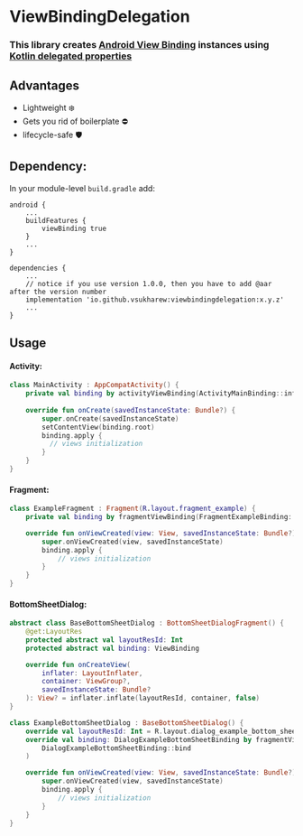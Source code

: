 # ViewBindingDelegation
### This library creates [Android View Binding](https://developer.android.com/topic/libraries/view-binding) instances using [Kotlin delegated properties](https://kotlinlang.org/docs/delegated-properties.html)

## Advantages
- Lightweight ❄️
- Gets you rid of boilerplate ⛔
- lifecycle-safe 🛡️

## Dependency:
In your module-level `build.gradle` add:
``` 
android {
    ...
    buildFeatures {
        viewBinding true
    }
    ...
}

dependencies {
    ...
    // notice if you use version 1.0.0, then you have to add @aar after the version number
    implementation 'io.github.vsukharew:viewbindingdelegation:x.y.z'
    ...
}
```

## Usage
#### Activity:
```kotlin
class MainActivity : AppCompatActivity() {
    private val binding by activityViewBinding(ActivityMainBinding::inflate)
    
    override fun onCreate(savedInstanceState: Bundle?) {
        super.onCreate(savedInstanceState)
        setContentView(binding.root)
        binding.apply {
          // views initialization
        }
    }
}
```

#### Fragment:
```kotlin
class ExampleFragment : Fragment(R.layout.fragment_example) {
    private val binding by fragmentViewBinding(FragmentExampleBinding::bind)

    override fun onViewCreated(view: View, savedInstanceState: Bundle?) {
        super.onViewCreated(view, savedInstanceState)
        binding.apply {
            // views initialization
        }
    }
}
```

#### BottomSheetDialog:
```kotlin
abstract class BaseBottomSheetDialog : BottomSheetDialogFragment() {
    @get:LayoutRes
    protected abstract val layoutResId: Int
    protected abstract val binding: ViewBinding

    override fun onCreateView(
        inflater: LayoutInflater,
        container: ViewGroup?,
        savedInstanceState: Bundle?
    ): View? = inflater.inflate(layoutResId, container, false)
}

class ExampleBottomSheetDialog : BaseBottomSheetDialog() {
    override val layoutResId: Int = R.layout.dialog_example_bottom_sheet
    override val binding: DialogExampleBottomSheetBinding by fragmentViewBinding(
        DialogExampleBottomSheetBinding::bind
    )

    override fun onViewCreated(view: View, savedInstanceState: Bundle?) {
        super.onViewCreated(view, savedInstanceState)
        binding.apply {
            // views initialization
        }
    }
}
```
